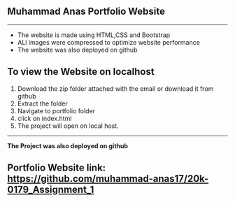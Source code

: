 ## Muhammad Anas Portfolio Website

---
- The website is made using HTML,CSS and Bootstrap
- ALl images were compressed to optimize website performance
- The website was also deployed on github

## To view the Website on localhost

1. Download the zip folder attached with the email or download it from github
2. Extract the folder 
3. Navigate to portfolio folder
4. click on index.html
5. The project will open on local host.
---

**The Project was also deployed on github**
## Portfolio Website link: https://github.com/muhammad-anas17/20k-0179_Assignment_1